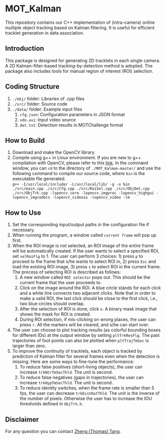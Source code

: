# MOT_Kalman

This repository contains our C++ implementation of (intra-camera) online multiple object tracking based on Kalman filtering. It is useful for efficient tracklet generation in data association. 

## Introduction

This package is designed for generating 2D tracklets in each single camera. A 2D Kalman-filter-based tracking-by-detection method is adopted. The package also includes tools for manual region of interest (ROI) selection. 

## Coding Structure
1. `./obj/` folder: Libraries of .cpp files
2. `./src/` folder: Source code
3. `./data/` folder: Example input files
   1. `cfg.json`: Configuration parameters in JSON format
   2. `vdo.avi`: Input video source
   3. `det.txt`: Detection results in MOTChallenge format

## How to Build
1. Download and make the OpenCV library.
2. Compile using g++ in Linux environment. If you are new to g++ compilation with OpenCV, please refer to this [link](http://answers.opencv.org/question/25642/how-to-compile-basic-opencv-program-in-c-in-ubuntu/). In the command window, you can `cd` to the directory of `./MOT_Kalman-master/` and use the following command to compile our source code, where `bin` is the executable file generated.  
```g++ -I/usr/local/include/ -L/usr/local/lib/ -g -o bin ./src/main.cpp ./src/Cfg.cpp ./src/RoiSel.cpp ./src/ObjDet.cpp ./src/ObjTrk.cpp -lopencv_core -lopencv_imgproc -lopencv_highgui -lopencv_imgcodecs -lopencv_videoio -lopencv_video -lm```

## How to Use
1. Set the corresponding input/output paths in the configuration file if necessary. 
2. When running the program, a window called `current frame` will pop up first.
3. When the ROI image is not selected, an ROI image of the entire frame will be automatically created. If the user wants to select a specified ROI, set `selRoiFlg` to 1. The user can perform 3 choices: 1) press `p` to proceed to the frame that s/he wants to select ROI in, 2) press `Esc` and load the existing ROI image, 3) press `s` to select ROI in the current frame. The process of selecting ROI is described as follows: 
   1. A new window called `ROI selector` pops out. This should be the current frame that the user proceeds to.
   2. Click on the image around the ROI. A blue circle stands for each click and a white line connects two adjacent clicks. Note that in order to make a valid ROI, the last click should be close to the first click, i.e., two blue circles should overlap.
   3. After the selection of ROI is done, click `o`. A binary mask image that shows the mask for ROI is created. 
   4. During ROI selection, if mis-clicking on wrong places, the user can press `r`. All the markers will be cleared, and s/he can start over.
4. The user can choose to plot tracking results (as colorful bounding boxes for different IDs) at the output window by setting `pltTrkResFlg`. The past trajectories of foot points can also be plotted when `pltTrajTmSec` is larger than zero. 
5. To improve the continuity of tracklets, each object is tracked by prediction of Kalman filter for several frames even when the detection is missing. Here are some ways to fine-tune the performance: 
   1. To reduce false positives (short-living objects), the user can increase `trkNtrTmSecThld`. The unit is second. 
   2. To reduce false negatives (gaps in trajectories), the user can increase `trkHypTmSecThld`. The unit is second. 
   3. To reduce identity switches, when the frame rate is smaller than 5 fps, the user can decrease `trkDistRatThld`. The unit is the inverse of the number of pixels. Otherwise the user has to increase the IOU thresholds defined in `ObjTrk.h`. 

## Disclaimer
For any question you can contact [Zheng (Thomas) Tang](https://github.com/zhengthomastang).

